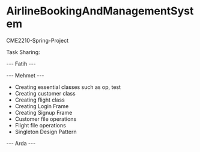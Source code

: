 # AirlineBookingAndManagementSystem
CME2210-Spring-Project



Task Sharing:

--- Fatih ---


--- Mehmet ---
* Creating essential classes such as op, test
* Creating customer class
* Creating flight class
* Creating Login Frame
* Creating Signup Frame
* Customer file operations
* Flight file operations
* Singleton Design Pattern

--- Arda ---
